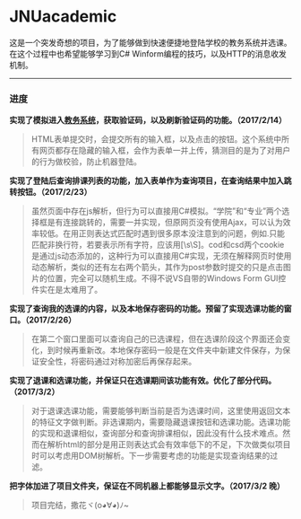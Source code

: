# JNUacademic
  这是一个突发奇想的项目，为了能够做到快速便捷地登陆学校的教务系统并选课。在这个过程中也希望能够学习到C# Winform编程的技巧，以及HTTP的消息收发机制。

---
### 进度

**实现了模拟进入[教务系统](http://jwxt.jnu.edu.cn/)，获取验证码，以及刷新验证码的功能。（2017/2/14）**
  
  >HTML表单提交时，会提交所有的输入框，以及点击的按钮。这个系统中所有网页都存在隐藏的输入框，会作为表单一并上传，猜测目的是为了对用户的行为做校验，防止机器登陆。
  
**实现了登陆后查询排课列表的功能，加入表单作为查询项目，在查询结果中加入跳转按钮。（2017/2/23）**
  
  >虽然页面中存在js解析，但行为可以直接用C#模拟。“学院”和“专业”两个选择框是有连接跳转的，需要一并实现，但原网页没有使用Ajax，可以认为效率较低。在用正则表达式匹配时遇到很多原本没注意到的问题，例如.只能匹配非换行符，若要表示所有字符，应该用[\s\S]。cod和csd两个cookie是通过js动态添加的，这种行为可以直接用C#实现，无须在解释网页时使用动态解析，类似的还有左右两个箭头，其作为post参数时提交的只是点击图片的位置，完全可以随机生成。不得不说VS自带的Windows Form GUI控件实在是太难用了。
  
**实现了查询我的选课的内容，以及本地保存密码的功能。预留了实现选课功能的窗口。（2017/2/26）**

  >在第二个窗口里面可以查询自己的已选课程，但在选课阶段这个界面还会变化，到时候再重新改。本地保存密码一般是在文件夹中新建文件保存，为保证安全性，将密码通过对称加密后再保存起来。

**实现了退课和选课功能，并保证只在选课期间该功能有效。优化了部分代码。（2017/3/2）**

  >对于退课选课功能，需要能够判断当前是否为选课时间，这里使用返回文本的特征文字做判断。非选课期内，需要隐藏退课按钮和选课功能。选课功能的实现和退课相似，查询部分和查询排课相似，因此没有什么技术难点。然而在解析html的部分是用正则表达式会有效率低下的不足，下次做类似项目时可以考虑用DOM树解析。下一步需要考虑的功能是实现查询结果的过滤。

**把字体加进了项目文件夹，保证在不同机器上都能够显示文字。（2017/3/2 晚）**
  >项目完结，撒花ヾ(o◕∀◕)ﾉ~
